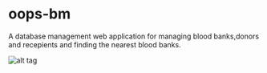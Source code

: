 # oops-bm
A database management web application for managing blood banks,donors and recepients and finding the nearest blood banks.

![alt tag](https://drive.google.com/file/d/1g22UbpPBGX8g2wnvnjWLP6NVKVLhU9Qe/view?usp=sharing "Description goes here")
